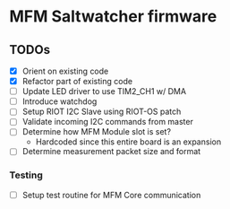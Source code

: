 # MFM Saltwatcher firmware

## TODOs

- [x] Orient on existing code
- [x] Refactor part of existing code
- [ ] Update LED driver to use TIM2_CH1 w/ DMA
- [ ] Introduce watchdog
- [ ] Setup RIOT I2C Slave using RIOT-OS patch
- [ ] Validate incoming I2C commands from master
- [ ] Determine how MFM Module slot is set? 
    - Hardcoded since this entire board is an expansion
- [ ] Determine measurement packet size and format

### Testing
- [ ] Setup test routine for MFM Core communication


